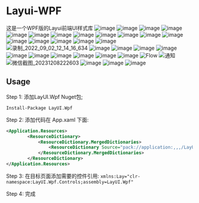 # Layui-WPF
这是一个WPF版的Layui前端UI样式库
![image](https://user-images.githubusercontent.com/37786276/174557918-fffdf048-0a37-4a06-8806-a41a84922ef6.png)
![image](https://user-images.githubusercontent.com/37786276/174557939-13bb66f2-7053-4a99-88da-5e787c4ef959.png)
![image](https://user-images.githubusercontent.com/37786276/174557954-0876d288-df21-4daf-9f0e-b30a2e069a5e.png)
![image](https://user-images.githubusercontent.com/37786276/174557974-292577b9-c0ed-42fa-9774-92418f3a1072.png)
![image](https://user-images.githubusercontent.com/37786276/174557992-db9a214a-2f19-4b63-abb4-2bde4cec15b4.png)
![image](https://user-images.githubusercontent.com/37786276/174558010-7b9db666-93c6-4f39-8707-4f504b094cef.png)
![image](https://user-images.githubusercontent.com/37786276/174558034-1f86f4b9-a8b9-401e-a75c-e2f832b17439.png)
![image](https://user-images.githubusercontent.com/37786276/174558072-53fac753-7a98-4de2-af56-bcb6199214c8.png)
![image](https://user-images.githubusercontent.com/37786276/174558089-f723827e-0dbd-4f81-b476-c664e79e4731.png)
![image](https://user-images.githubusercontent.com/37786276/174558126-f1970cbf-ad43-4952-97e1-491af81ba0cc.png)
![image](https://user-images.githubusercontent.com/37786276/174558161-95c41ee3-62d5-41f4-a656-da7ef59d4d53.png) 
![image](https://github.com/Layui-WPF-Team/Layui-WPF/assets/37786276/69ee7221-62ba-4725-b07a-72a7adae0c85)
![image](https://user-images.githubusercontent.com/37786276/174558242-51212ab7-ae81-423d-8760-4b001ca8c4d8.png)
![image](https://user-images.githubusercontent.com/37786276/174558274-fe8b4667-f39e-4d12-9fca-6d28b25f7444.png)
![image](https://user-images.githubusercontent.com/37786276/174558295-d2a1d372-2b14-4a64-ac44-169cde7344bc.png)
![image](https://user-images.githubusercontent.com/37786276/175768134-5d8a8af4-9d75-4316-a14c-95c1cad5232c.png)
![image](https://user-images.githubusercontent.com/37786276/183010871-5c359d7b-1790-4647-87e1-21ee51e3b423.png)
![录制_2022_09_02_12_14_16_634](https://user-images.githubusercontent.com/37786276/188057815-b26e85f5-4771-4ad5-9b01-d08425cea675.gif)
![image](https://user-images.githubusercontent.com/37786276/188057860-ff5397ca-9400-4550-8f6d-91759f26a0bd.png)
![image](https://user-images.githubusercontent.com/37786276/188057885-58248e5d-597a-45fc-875c-c8cc9ecee905.png)
![image](https://user-images.githubusercontent.com/37786276/188057922-b66e7cec-c814-4759-83af-bcfc579287d2.png)
![image](https://user-images.githubusercontent.com/37786276/188057976-0640e149-dd7a-4034-9284-436ed8ee336a.png)
![image](https://user-images.githubusercontent.com/37786276/188057986-e5d1ede3-1c6e-45c5-85b6-c5817b442d3c.png)
![image](https://user-images.githubusercontent.com/37786276/188058016-5fecef93-686e-4725-9e44-1fcb3d3e53ee.png)
![image](https://user-images.githubusercontent.com/37786276/195978771-3fc40dc3-a7af-48cf-aac0-3a92a67909d6.png)
![image](https://user-images.githubusercontent.com/37786276/209177671-9bfa0971-adf0-41c8-8fe4-0814fb53d2bc.png)
![image](https://user-images.githubusercontent.com/37786276/209177898-a28f4524-17f2-4d94-9b8b-cf837de5fa94.png)
![image](https://user-images.githubusercontent.com/37786276/210231504-d0f2acf5-60fc-450a-b913-1476818c6a1a.png)
![Flow](https://github.com/Layui-WPF-Team/Layui-WPF/assets/37786276/5eb41d4e-affe-472e-b58b-2ca48f4e25ab)
![通知](https://github.com/Layui-WPF-Team/Layui-WPF/assets/37786276/55275f6a-d025-499e-99de-01f2d5a879e1)
![微信截图_20231208222603](https://github.com/Layui-WPF-Team/Layui-WPF/assets/37786276/4fee59a0-ada1-4669-8794-9dae1c75c912)
![image](https://github.com/Layui-WPF-Team/Layui-WPF/assets/37786276/f050ff6e-6d88-4eb6-a826-c49b2281fe3f)
![image](https://github.com/Layui-WPF-Team/Layui-WPF/assets/37786276/86f85195-49b1-4a5f-b0ff-0bbe5fcccec0)
![image](https://github.com/Layui-WPF-Team/Layui-WPF/assets/37786276/87f8f75a-cd3c-466c-86dd-27608af87c18)



## Usage

Step 1: 添加LayUI.Wpf Nuget包;

```Install-Package LayUI.Wpf```

Step 2: 添加代码在 App.xaml 下面:
```XML
<Application.Resources>
        <ResourceDictionary>
            <ResourceDictionary.MergedDictionaries>
                <ResourceDictionary Source="pack://application:,,,/LayUI.Wpf;component/Themes/Default.xaml" />
            </ResourceDictionary.MergedDictionaries>
        </ResourceDictionary>
</Application.Resources>
```

Step 3: 在目标页面添加需要的控件引用:
`xmlns:Lay="clr-namespace:LayUI.Wpf.Controls;assembly=LayUI.Wpf"`

Step 4: 完成
